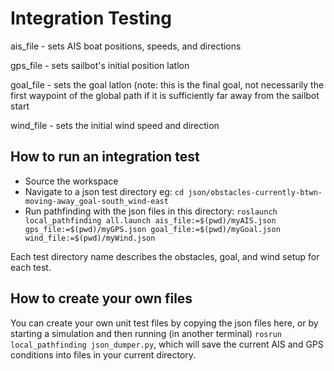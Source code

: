 # Integration Testing

ais\_file - sets AIS boat positions, speeds, and directions

gps\_file - sets sailbot's initial position latlon

goal\_file - sets the goal latlon (note: this is the final goal, not necessarily the first waypoint of the global path if it is sufficiently far away from the sailbot start

wind\_file - sets the initial wind speed and direction

## How to run an integration test

* Source the workspace
* Navigate to a json test directory eg: `cd json/obstacles-currently-btwn-moving-away_goal-south_wind-east`
* Run pathfinding with the json files in this directory: `roslaunch local_pathfinding all.launch ais_file:=$(pwd)/myAIS.json gps_file:=$(pwd)/myGPS.json goal_file:=$(pwd)/myGoal.json wind_file:=$(pwd)/myWind.json`

Each test directory name describes the obstacles, goal, and wind setup for each test.

## How to create your own files

You can create your own unit test files by copying the json files here, or by starting a simulation and then running (in another terminal) `rosrun local_pathfinding json_dumper.py`, which will save the current AIS and GPS conditions into files in your current directory.
